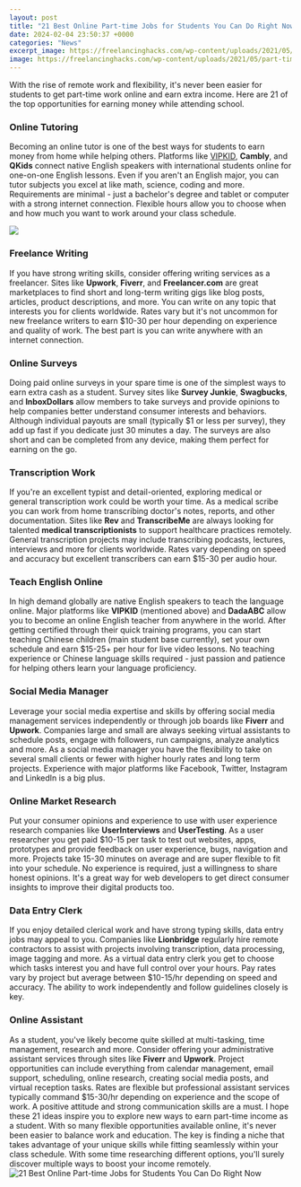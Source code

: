 ```yaml
---
layout: post
title: "21 Best Online Part-time Jobs for Students You Can Do Right Now"
date: 2024-02-04 23:50:37 +0000
categories: "News"
excerpt_image: https://freelancinghacks.com/wp-content/uploads/2021/05/part-time-freelance-jobs.jpg
image: https://freelancinghacks.com/wp-content/uploads/2021/05/part-time-freelance-jobs.jpg
---
```


With the rise of remote work and flexibility, it's never been easier for students to get part-time work online and earn extra income. Here are 21 of the top opportunities for earning money while attending school.
### Online Tutoring
Becoming an online tutor is one of the best ways for students to earn money from home while helping others. Platforms like [VIPKID](https://store.fi.io.vn/collection/dog-father), **Cambly**, and **QKids** connect native English speakers with international students online for one-on-one English lessons. Even if you aren't an English major, you can tutor subjects you excel at like math, science, coding and more. Requirements are minimal - just a bachelor's degree and tablet or computer with a strong internet connection. Flexible hours allow you to choose when and how much you want to work around your class schedule.

![](https://ischoolconnect.com/blog/wp-content/uploads/2021/09/7-highest-paying-online-part-time-jobs-for-students-770x513.jpg)
### Freelance Writing 
If you have strong writing skills, consider offering writing services as a freelancer. Sites like **Upwork**, **Fiverr**, and **Freelancer.com** are great marketplaces to find short and long-term writing gigs like blog posts, articles, product descriptions, and more. You can write on any topic that interests you for clients worldwide. Rates vary but it's not uncommon for new freelance writers to earn $10-30 per hour depending on experience and quality of work. The best part is you can write anywhere with an internet connection. 
### Online Surveys
Doing paid online surveys in your spare time is one of the simplest ways to earn extra cash as a student. Survey sites like **Survey Junkie**, **Swagbucks**, and **InboxDollars** allow members to take surveys and provide opinions to help companies better understand consumer interests and behaviors. Although individual payouts are small (typically $1 or less per survey), they add up fast if you dedicate just 30 minutes a day. The surveys are also short and can be completed from any device, making them perfect for earning on the go.
### Transcription Work
If you're an excellent typist and detail-oriented, exploring medical or general transcription work could be worth your time. As a medical scribe you can work from home transcribing doctor's notes, reports, and other documentation. Sites like **Rev** and **TranscribeMe** are always looking for talented **medical transcriptionists** to support healthcare practices remotely. General transcription projects may include transcribing podcasts, lectures, interviews and more for clients worldwide. Rates vary depending on speed and accuracy but excellent transcribers can earn $15-30 per audio hour.  
### Teach English Online
In high demand globally are native English speakers to teach the language online. Major platforms like **VIPKID** (mentioned above) and **DadaABC** allow you to become an online English teacher from anywhere in the world. After getting certified through their quick training programs, you can start teaching Chinese children (main student base currently), set your own schedule and earn $15-25+ per hour for live video lessons. No teaching experience or Chinese language skills required - just passion and patience for helping others learn your language proficiency.
### Social Media Manager
Leverage your social media expertise and skills by offering social media management services independently or through job boards like **Fiverr** and **Upwork**. Companies large and small are always seeking virtual assistants to schedule posts, engage with followers, run campaigns, analyze analytics and more. As a social media manager you have the flexibility to take on several small clients or fewer with higher hourly rates and long term projects. Experience with major platforms like Facebook, Twitter, Instagram and LinkedIn is a big plus.
### Online Market Research  
Put your consumer opinions and experience to use with user experience research companies like **UserInterviews** and **UserTesting**. As a user researcher you get paid $10-15 per task to test out websites, apps, prototypes and provide feedback on user experience, bugs, navigation and more. Projects take 15-30 minutes on average and are super flexible to fit into your schedule. No experience is required, just a willingness to share honest opinions. It's a great way for web developers to get direct consumer insights to improve their digital products too.
### Data Entry Clerk
If you enjoy detailed clerical work and have strong typing skills, data entry jobs may appeal to you. Companies like **Lionbridge** regularly hire remote contractors to assist with projects involving transcription, data processing, image tagging and more. As a virtual data entry clerk you get to choose which tasks interest you and have full control over your hours. Pay rates vary by project but average between $10-15/hr depending on speed and accuracy. The ability to work independently and follow guidelines closely is key.
### Online Assistant
As a student, you've likely become quite skilled at multi-tasking, time management, research and more. Consider offering your administrative assistant services through sites like **Fiverr** and **Upwork**. Project opportunities can include everything from calendar management, email support, scheduling, online research, creating social media posts, and virtual reception tasks. Rates are flexible but professional assistant services typically command $15-30/hr depending on experience and the scope of work. A positive attitude and strong communication skills are a must. 
I hope these 21 ideas inspire you to explore new ways to earn part-time income as a student. With so many flexible opportunities available online, it's never been easier to balance work and education. The key is finding a niche that takes advantage of your unique skills while fitting seamlessly within your class schedule. With some time researching different options, you'll surely discover multiple ways to boost your income remotely.
![21 Best Online Part-time Jobs for Students You Can Do Right Now](https://freelancinghacks.com/wp-content/uploads/2021/05/part-time-freelance-jobs.jpg)